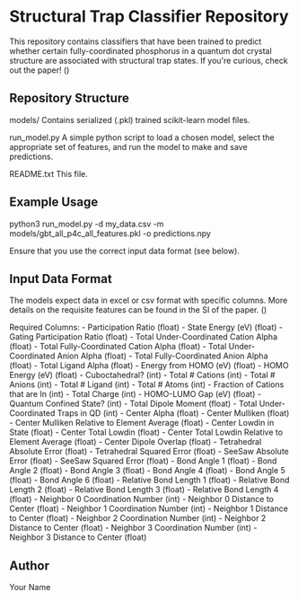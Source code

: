 Structural Trap Classifier Repository
==================================

This repository contains classifiers that have been trained to predict whether certain fully-coordinated phosphorus in a quantum dot crystal structure are associated with structural trap states. If you're curious, check out the paper! ()

Repository Structure
--------------------
models/
    Contains serialized (.pkl) trained scikit-learn model files.

run_model.py
	A simple python script to load a chosen model, select the appropriate set of features, and run the model to make and save predictions.
    
README.txt
    This file.


Example Usage
-----

python3 run_model.py -d my_data.csv -m models/gbt_all_p4c_all_features.pkl -o predictions.npy

Ensure that you use the correct input data format (see below).

Input Data Format
-----------------
The models expect data in excel or csv format with specific columns. 
More details on the requisite features can be found in the SI of the paper. ()

Required Columns:
    - Participation Ratio (float)
    - State Energy (eV) (float)
    - Gating Participation Ratio (float)
    - Total Under-Coordinated Cation Alpha (float)
    - Total Fully-Coordinated Cation Alpha (float)
    - Total Under-Coordinated Anion Alpha (float)
    - Total Fully-Coordinated Anion Alpha (float)
    - Total Ligand Alpha (float)
    - Energy from HOMO (eV) (float)
    - HOMO Energy (eV) (float)
    - Cuboctahedral? (int)
    - Total # Cations (int)
    - Total # Anions (int)
    - Total # Ligand (int)
    - Total # Atoms (int)
    - Fraction of Cations that are In (int)
    - Total Charge (int)
    - HOMO-LUMO Gap (eV) (float)
    - Quantum Confined State? (int)
    - Total Dipole Moment (float)
    - Total Under-Coordinated Traps in QD (int)
    - Center Alpha (float)
    - Center Mulliken (float)
    - Center Mulliken Relative to Element Average (float)
    - Center Lowdin in State (float)
    - Center Total Lowdin (float)
    - Center Total Lowdin Relative to Element Average (float)
    - Center Dipole Overlap (float)
    - Tetrahedral Absolute Error (float)
    - Tetrahedral Squared Error (float)
    - SeeSaw Absolute Error (float)
    - SeeSaw Squared Error (float)
    - Bond Angle 1 (float)
    - Bond Angle 2 (float)
    - Bond Angle 3 (float)
    - Bond Angle 4 (float)
    - Bond Angle 5 (float)
    - Bond Angle 6 (float)
    - Relative Bond Length 1 (float)
    - Relative Bond Length 2 (float)
    - Relative Bond Length 3 (float)
    - Relative Bond Length 4 (float)
    - Neighbor 0 Coordination Number (int)
    - Neighbor 0 Distance to Center (float)
    - Neighbor 1 Coordination Number (int)
    - Neighbor 1 Distance to Center (float)
    - Neighbor 2 Coordination Number (int)
    - Neighbor 2 Distance to Center (float)
    - Neighbor 3 Coordination Number (int)
    - Neighbor 3 Distance to Center (float)


Author
------
Your Name

